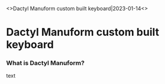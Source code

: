 <<TAG>>Dactyl Manuform custom built keyboard|2023-01-14<<TAG>>
# Dactyl Manuform custom built keyboard
### What is Dactyl Manuform?
text
